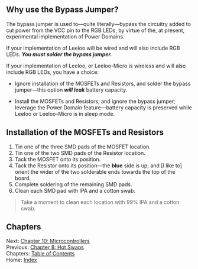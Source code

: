 ## Why use the Bypass Jumper?
The bypass jumper is used to—quite literally—bypass the circuitry added to cut power from the VCC pin to the RGB LEDs, by virtue of the, at present, experimental implementation of Power Domains.

If your implementation of Leeloo will be wired and will also include RGB LEDs.  ***You must solder the bypass jumper.***

If your implementation of Leeloo, or Leeloo-Micro is wireless and will also include RGB LEDs, you have a choice:

* Ignore installation of the MOSFETs and Resistors, and solder the bypass jumper—this option ***will leak*** battery capacity.

* Install the MOSFETs and Resistors, and ignore the bypass jumper; leverage the Power Domain feature—battery capacity is preserved while Leeloo or Leeloo-Micro is in sleep mode.

## Installation of the MOSFETs and Resistors
1. Tin one of the three SMD pads of the MOSFET location.
2. Tin one of the two SMD pads of the Resistor location.
3. Tack the MOSFET onto its position.
4. Tack the Resistor onto its position—the **blue** side is up; and [I like to] orient the wider of the two solderable ends towards the top of the board.
5. Complete soldering of the remaining SMD pads.
6. Clean each SMD pad with IPA and a cotton swab.

> Take a moment to clean each location with 99% IPA and a cotton swab.

## Chapters
Next: [Chapter 10: Microcontrollers](10-Microcontrollers.md) \
Previous: [Chapter 8: Hot Swaps](8-Hot-Swaps.md) \
Chapters: [Table of Contents](README.md) \
Home: [Index](/README.md)

